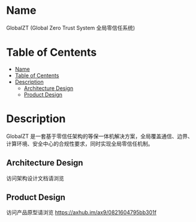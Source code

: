 # Name
GlobalZT (Global Zero Trust System 全局零信任系统)
# Table of Centents
- [ Name](#head1)
- [Table of Centents](#head2)
- [ Description](#head3)
  - [Architecture Design](#head4)
  - [Product Design](#head5)

# Description
GlobalZT 是一套基于零信任架构的等保一体机解决方案，全局覆盖通信、边界、计算环境、安全中心的合规性要求，同时实现全局零信任机制。
## Architecture Design
访问架构设计文档请浏览

## Product Design
访问产品原型请浏览 https://axhub.im/ax9/0821604795bb301f